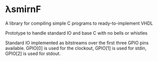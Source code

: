 # λsmirnF

A library for compiling simple C programs to ready-to-implement VHDL

Prototype to handle standard IO and base C with no bells or whistles

Standard IO implemented as bitstreams over the first three GPIO pins 
available. GPIO[0] is used for the clockout, GPIO[1] is used for stdin, 
GPIO[2] is used for stdout.
